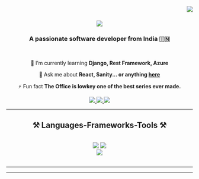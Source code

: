 <img align="right" src="https://visitor-badge.laobi.icu/badge?page_id=akashmn.akashmn" />

<h1 align="center">
    <img src="https://readme-typing-svg.herokuapp.com/?font=Righteous&size=35&center=true&vCenter=true&width=500&height=70&duration=4000&lines=Hi+There!+👋;+I'm+Akash+M+Nandan!;Web+Developer;CSE+Student+(2025);Tech+Enthusiast" />
</h1>

<h3 align="center">A passionate software developer from India 🇮🇳</h3>

<br/>

<div align="center">

 🌱 I’m currently learning **Django, Rest Framework, Azure**
 

💬 Ask me about **React, Sanity... or anything [here](https://github.com/salesp07/salesp07/issues)**


⚡ Fun fact **The Office is lowkey one of the best series ever made.**

 </div>
 
<div align="center"> 
  <a href="mailto:akash003nandan@gmail.com">
    <img src="https://img.shields.io/badge/Gmail-333333?style=for-the-badge&logo=gmail&logoColor=red" />
  </a>
  <a href="https://linkedin.com/in/akashmnandan" target="_blank">
    <img src="https://img.shields.io/badge/LinkedIn-0077B5?style=for-the-badge&logo=linkedin&logoColor=white" target="_blank" />
  </a>
  <a href="https://portfolio-demo-rho.vercel.app/" target="_blank">
     <img src="https://img.shields.io/badge/Portfolio-FF5722?style=for-the-badge&logo=todoist&logoColor=white" target="_blank" /> <!-- sqlite, safari, google-chrome are other good icon options -->
  </a>
</div>

 <hr/>
 
<h2 align="center">⚒️ Languages-Frameworks-Tools ⚒️</h2>
<br/>
<div align="center">
    <img src="https://skillicons.dev/icons?i=react,bootstrap,mui,html,css,vscode,figma,tailwind,git,github,vite" />
    <img src="https://skillicons.dev/icons?i=python,javascript,typescript,firebase,c,java,nextjs,mysql,django,postman,vercel" /><br>
    <img src="https://skillicons.dev/icons?i=mysql,npm,yarn,postgres,py,replit,sass,styledcomponents,threejs" /><br>
</div>

<br/>
<hr/>

<hr/>
